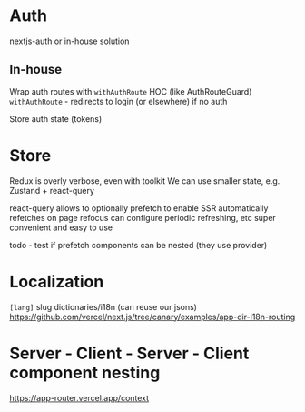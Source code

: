 # Auth

nextjs-auth
or in-house solution

## In-house

Wrap auth routes with `withAuthRoute` HOC (like AuthRouteGuard)
`withAuthRoute` - redirects to login (or elsewhere) if no auth

Store auth state (tokens) 

# Store

Redux is overly verbose, even with toolkit
We can use smaller state, e.g. Zustand + react-query

react-query allows to optionally prefetch to enable SSR
automatically refetches on page refocus
can configure periodic refreshing, etc
super convenient and easy to use

todo - test if prefetch components can be nested (they use <Hydrate> provider)

# Localization

`[lang]` slug
dictionaries/i18n (can reuse our jsons)
https://github.com/vercel/next.js/tree/canary/examples/app-dir-i18n-routing


# Server - Client - Server - Client component nesting
https://app-router.vercel.app/context